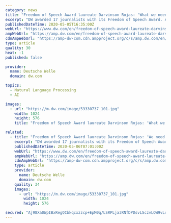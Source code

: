 ```yaml
---
category: news
title: "Freedom of Speech Award laureate Darvinson Rojas: 'What we need is more journalists on the streets'"
excerpt: "DW awarded 17 journalists with its Freedom of Speech Award. Among them is Venezuelan journalist Darvinson Rojas. He speaks to DW about the challenges of working as a journalist in his country."
publishedDateTime: 2020-05-05T16:35:00Z
webUrl: "https://www.dw.com/en/freedom-of-speech-award-laureate-darvinson-rojas-what-we-need-is-more-journalists-on-the-streets/a-53340819"
ampWebUrl: "https://amp.dw.com/en/freedom-of-speech-award-laureate-darvinson-rojas-what-we-need-is-more-journalists-on-the-streets/a-53340819"
cdnAmpWebUrl: "https://amp-dw-com.cdn.ampproject.org/c/s/amp.dw.com/en/freedom-of-speech-award-laureate-darvinson-rojas-what-we-need-is-more-journalists-on-the-streets/a-53340819"
type: article
quality: 30
heat: -1
published: false

provider:
  name: Deutsche Welle
  domain: dw.com

topics:
  - Natural Language Processing
  - AI

images:
  - url: "https://m.dw.com/image/53330737_101.jpg"
    width: 1024
    height: 576
    title: "Freedom of Speech Award laureate Darvinson Rojas: 'What we need is more journalists on the streets'"

related:
  - title: "Freedom of Speech Award laureate Darvinson Rojas: 'We need more journalists on the streets'"
    excerpt: "DW awarded 17 journalists with its Freedom of Speech Award. Among them is Venezuelan journalist Darvinson Rojas. He speaks to DW about the challenges of working as a journalist in his country."
    publishedDateTime: 2020-05-06T07:01:00Z
    webUrl: "https://www.dw.com/en/freedom-of-speech-award-laureate-darvinson-rojas-we-need-more-journalists-on-the-streets/a-53340819"
    ampWebUrl: "https://amp.dw.com/en/freedom-of-speech-award-laureate-darvinson-rojas-we-need-more-journalists-on-the-streets/a-53340819"
    cdnAmpWebUrl: "https://amp-dw-com.cdn.ampproject.org/c/s/amp.dw.com/en/freedom-of-speech-award-laureate-darvinson-rojas-we-need-more-journalists-on-the-streets/a-53340819"
    type: article
    provider:
      name: Deutsche Welle
      domain: dw.com
    quality: 34
    images:
      - url: "https://m.dw.com/image/53330737_101.jpg"
        width: 1024
        height: 576

secured: "Aj98Xa0WpIBxRegQCbkqcxzzcp+EpM0q/LSRPLja3RNfDPDsvLSczvLOW9vLrHdAyXVe7A6+Qp3T+y2vDx56w7aSTjXVlmd2v1hlfdDE4sXn6FZKiCw+RpN/bRkc6V6uwfIB/e7K0xqoLQeB30rru/w6/6B6Gd3fTM0Tbdcuib3/xwM5kP5ChT7ZPmkoAQL6zs178yTynUng2BqxyROAu9/6uQCuJl1zu0wIN18EZGehZ3KmjsF05gKv7kDSvBN8qvi9b7yv2i9sXxHeyodxOTsfgtkJe0fjzwXFNTtHqU9TC5y2rYg/3eQMhpBVNeUSx9R+XvOWh0g5e3Yw24YuK+7fc4A3mL7qFl3w+ciNDKvTvSWLZAspIaOzvpl9jdGFUQDyIC8mAXcTCqFTOXUA+uYbpNT6x5oX21tN+gBgcM+TZTVToqdFwJk0/a8FBzd+QlVwlR9j+Zp5m+GfboHTOhwx/zBxp9aRrANe/vPP9lY=;V1VJmInYFIzP+LpDlI3W9g=="
---
```


